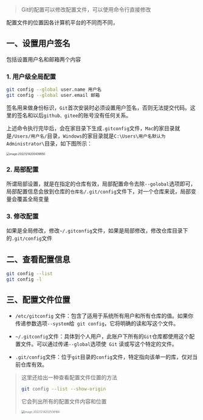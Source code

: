 > Git的配置可以修改配置文件，可以使用命令行直接修改

配置文件的位置因各计算机平台的不同而不同，

## 一、设置用户签名

包括设置用户名和邮箱两个内容

### 1. 用户级全局配置

```bash
git config --global user.name 用户名
git config --global user.email 邮箱
```

签名用来做身份标识，`Git`首次安装时必须设置用户签名，否则无法提交代码。这里的签名和以后`github、gitee`的账号没有任何关系。

上述命令执行完毕后，会在家目录下生成`.gitconfig`文件，`Mac`的家目录就是`/Users/用户名/`目录，`Windows`的家目录就是`C:\Users\用户名默认为Administrator\`目录，如下图所示：

<img src="../../../../../../../Library/Application Support/typora-user-images/image-20221214200439850.png" alt="image-20221214200439850" style="zoom:50%;" />

### 2. 局部配置

所谓局部设置，就是在指定的仓库有效，局部配置命令去除`--golobal`选项即可，局部配置信息会放到仓库的`仓库名/.git/config`文件下，对一个仓库来说，局部变量会覆盖全局变量

### 3. 修改配置

如果是全局修改，修改`~/.gitconfig`文件，如果是局部修改，修改仓库目录下的`.git/config`文件

## 二、查看配置信息

```bash
git config --list
git config -l
```



## 三、配置文件位置

- `/etc/gitconfig` 文件：包含了适用于系统所有用户和所有仓库的值。如果你传递参数选项`--system`给` git config`，它将明确的读和写这个文件。

- `~/.gitconfig`文件：具体到个人用户，此账户下所有的` Git `仓库都使用这个配置文件。可以通过传递` --global `选项使` Git` 读或写这个特定的文件。

- `.git/config`文件：位于`git`目录的`config`文件，特定指向该单一的库，仅对当前仓库有效。

> 这里还给出一种查看配置文件位置的方法
>
> ```bash
> git config --list --show-origin
> ```
>
> 它会列出所有的配置文件内容和位置
>
> <img src="https://cdn.jsdelivr.net/gh/lijing-2008/PicGo/img/image-20221214202538164.png" alt="image-20221214202538164" style="zoom:50%;" />